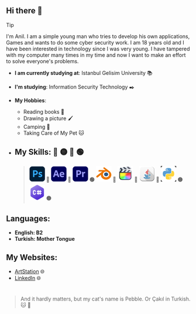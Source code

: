 ## Hi there 👋

>[!TIP]
>I'm Anil. I am a simple young man who tries to develop his own applications, 
>Games and wants to do some cyber security work. 
>I am 18 years old and I have been interested in technology since I was very young.
>I have tampered with my computer many times in my time
>and now I want to make an effort to solve everyone's problems.

- **I am currently studying at**: Istanbul Gelisim University :books:
- **I'm studying**: Information Security Technology :black_nib:

- **My Hobbies**: 
  + Reading books :open_book:
  + Drawing a picture :paintbrush:
  + Camping :mount_fuji:
  + Taking Care of My Pet :cat:


- ## **My Skills**: :red_circle: 	:yellow_circle: :large_blue_circle: :green_circle:
   > ![Photoshop](https://github.com/anlyetim/anlyetim/blob/main/Icons/PhotoshopIcon.png)  **:large_blue_circle:**
    ![After Effects](https://github.com/anlyetim/anlyetim/blob/main/Icons/AfterEffectsIcon.png)  **:large_blue_circle:**
    ![Premiere Pro](https://github.com/anlyetim/anlyetim/blob/main/Icons/PremiereProIcon.png)  **:green_circle:**
    ![Blender](https://github.com/anlyetim/anlyetim/blob/main/Icons/BlenderIcon.png)  **:large_blue_circle:**
    ![Final Cut Pro](https://github.com/anlyetim/anlyetim/blob/main/Icons/FinalCutIcon.png)  **:large_blue_circle:**
    ![Java](https://github.com/anlyetim/anlyetim/blob/main/Icons/JavaIcon.png)  **:red_circle:**
    ![Python](https://github.com/anlyetim/anlyetim/blob/main/Icons/PythonIcon.png)  **:yellow_circle:**
    ![CSharp](https://github.com/anlyetim/anlyetim/blob/main/Icons/CSharpIcon.png)  **:yellow_circle:**
  
## Languages:
- **English: B2** 
- **Turkish: Mother Tongue**


## My Websites:
  - [ArtStation](https://anly05.artstation.com/) :globe_with_meridians:
  - [LinkedIn](https://www.linkedin.com/in/an%C4%B1l-yetim-374993239/) :globe_with_meridians:


#

> And it hardly matters, but my cat's name is Pebble. Or Çakıl in Turkish. :cat: :smiling_face_with_three_hearts:
 




